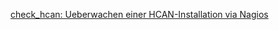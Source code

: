 [check_hcan: Ueberwachen einer HCAN-Installation via Nagios](https://github.com/hcanIngo/openHCAN/wiki/check_hcan)

